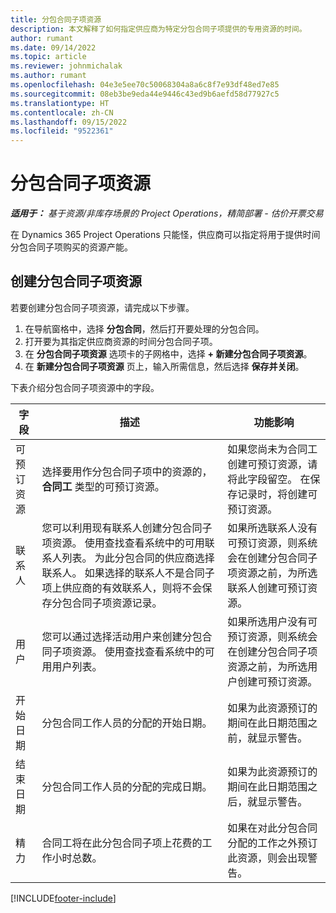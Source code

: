 ```yaml
---
title: 分包合同子项资源
description: 本文解释了如何指定供应商为特定分包合同子项提供的专用资源的时间。
author: rumant
ms.date: 09/14/2022
ms.topic: article
ms.reviewer: johnmichalak
ms.author: rumant
ms.openlocfilehash: 04e3e5ee70c50068304a8a6c8f7e93df48ed7e85
ms.sourcegitcommit: 08eb3be9eda44e9446c43ed9b6aefd58d77927c5
ms.translationtype: HT
ms.contentlocale: zh-CN
ms.lasthandoff: 09/15/2022
ms.locfileid: "9522361"
---
```

# <a name="subcontract-line-resources"></a>分包合同子项资源

_**适用于：** 基于资源/非库存场景的 Project Operations，精简部署 - 估价开票交易_

在 Dynamics 365 Project Operations 只能怪，供应商可以指定将用于提供时间分包合同子项购买的资源产能。

## <a name="create-subcontract-line-resources"></a>创建分包合同子项资源

若要创建分包合同子项资源，请完成以下步骤。

1. 在导航窗格中，选择 **分包合同**，然后打开要处理的分包合同。
2. 打开要为其指定供应商资源的时间分包合同子项。
3. 在 **分包合同子项资源** 选项卡的子网格中，选择 **+ 新建分包合同子项资源**。
4. 在 **新建分包合同子项资源** 页上，输入所需信息，然后选择 **保存并关闭**。

下表介绍分包合同子项资源中的字段。

| 字段 | 描述 | 功能影响 |
| ----- | ----------- | ----------------- |
| 可预订资源 | 选择要用作分包合同子项中的资源的，**合同工** 类型的可预订资源。| 如果您尚未为合同工创建可预订资源，请将此字段留空。 在保存记录时，将创建可预订资源。  |
| 联系人​​ | 您可以利用现有联系人创建分包合同子项资源。 使用查找查看系统中的可用联系人列表。 为此分包合同的供应商选择联系人。 如果选择的联系人不是合同子项上供应商的有效联系人，则将不会保存分包合同子项资源记录。| 如果所选联系人没有可预订资源，则系统会在创建分包合同子项资源之前，为所选联系人创建可预订资源。 |
| 用户 | 您可以通过选择活动用户来创建分包合同子项资源。 使用查找查看系统中的可用用户列表。| 如果所选用户没有可预订资源，则系统会在创建分包合同子项资源之前，为所选用户创建可预订资源。 |
| 开始日期 | 分包合同工作人员的分配的开始日期。| 如果为此资源预订的期间在此日期范围之前，就显示警告。 |
| 结束日期 | 分包合同工作人员的分配的完成日期。| 如果为此资源预订的期间在此日期范围之后，就显示警告。 |
| 精力 | 合同工将在此分包合同子项上花费的工作小时总数。| 如果在对此分包合同分配的工作之外预订此资源，则会出现警告。 |


[!INCLUDE[footer-include](../../includes/footer-banner.md)]
